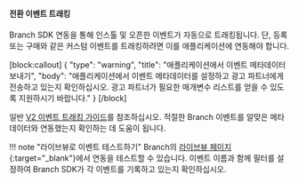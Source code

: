 #### 전환 이벤트 트래킹

Branch SDK 연동을 통해 인스톨 및 오픈한 이벤트가 자동으로 트래킹됩니다. 단, 등록 또는 구매와 같은 커스텀 이벤트를 트래킹하려면 이를 애플리케이션에 연동해야 합니다.

[block:callout]
{
  "type": "warning",
  "title": "애플리케이션에서 이벤트 메타데이터 보내기",
  "body": "애플리케이션에서 이벤트 메타데이터를 설정하고 광고 파트너에게 전송하고 있는지 확인하십시오. 광고 파트너가 필요한 매개변수 리스트를 얻을 수 있도록 지원하시기 바랍니다."
}
[/block]

일반 [V2 이벤트 트래킹 가이드](/apps/v2event/#overview)를 참조하십시오. 적절한 Branch 이벤트를 알맞은 메타데이터와 연동했는지 확인하는 데 도움이 됩니다.

!!! note "라이브뷰로 이벤트 테스트하기"
	Branch의 [라이브뷰 페이지](https://dashboard.branch.io/liveview/events)\{:target="\_blank"\}에서 연동을 테스트할 수 있습니다. 이벤트 이름과 함께 필터를 설정하여 Branch SDK가 각 이벤트를 기록하고 있는지 확인하십시오.
